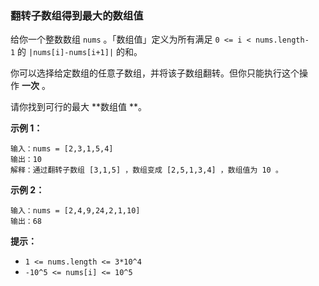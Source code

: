 ### 翻转子数组得到最大的数组值 ###
给你一个整数数组 `nums` 。「数组值」定义为所有满足 `0 <= i < nums.length-1` 的 `|nums[i]-nums[i+1]|` 的和。

你可以选择给定数组的任意子数组，并将该子数组翻转。但你只能执行这个操作 **一次** 。

请你找到可行的最大 **数组值 **。



**示例 1：**

```
输入：nums = [2,3,1,5,4]
输出：10
解释：通过翻转子数组 [3,1,5] ，数组变成 [2,5,1,3,4] ，数组值为 10 。
```

**示例 2：**

```
输入：nums = [2,4,9,24,2,1,10]
输出：68
```



**提示：**

* `1 <= nums.length <= 3*10^4`
* `-10^5 <= nums[i] <= 10^5`


